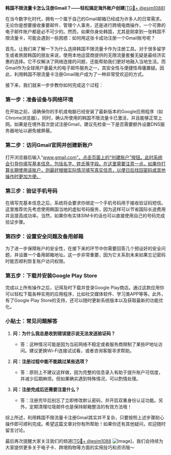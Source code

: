 **韩国不限流量卡怎么注册Gmail？——轻松搞定海外账户创建**[[TG💪+ @esim1088](https://t.me/s/esim1088)]

在当今数字化时代，拥有一个属于自己的Gmail邮箱已经成为许多人的日常需求。无论你是想要接收重要邮件、管理个人事务，还是进行跨境电商操作，一个可靠的电子邮件账户都是必不可少的。然而，如果你身处韩国，尤其是刚拿到一张韩国不限流量卡，可能会遇到一些困惑：如何用这张卡成功注册一个Gmail账号呢？

首先，让我们来了解一下为什么选择韩国不限流量卡作为注册工具。对于很多留学生或者旅居韩国的朋友来说，使用本地运营商提供的无限流量套餐无疑是最经济实惠的选择。它不仅解决了网络连接的问题，还能帮助我们更好地融入当地生活。而Gmail作为全球用户量最大的电子邮件服务之一，其安全性与便捷性毋庸置疑。因此，利用韩国不限流量卡注册Gmail账户成为了一种非常受欢迎的方式。

接下来，我们就来一步步教你如何完成这个过程：

### 第一步：准备设备与网络环境

在开始之前，请确保你的手机或电脑已经安装了最新版本的Google应用程序（如Chrome浏览器）。同时，确认所使用的韩国不限流量卡已激活，并且能够正常上网。如果是在境外首次尝试注册Gmail，建议先检查一下是否需要额外设置DNS服务器地址以避免被屏蔽。

### 第二步：访问Gmail官网并创建新账户

打开浏览器后输入“www.gmail.com”，点击页面上的“创建账户”按钮。此时系统会引导你填写基本信息，包括名字、姓氏等字段。在这里需要注意一点，如果你打算长期使用该账户，则最好根据实际情况填写真实信息，以便日后找回密码或其他操作时更加方便。

### 第三步：验证手机号码

在填写完基本信息之后，系统将会要求你绑定一个手机号码用于接收验证码短信。这里推荐优先考虑使用韩国当地的虚拟号码服务，因为这样可以节省国际长途费用并且提高成功率。当然，如果你有实体SIM卡的话也可以直接使用自己的号码完成验证步骤。

### 第四步：设置安全问题及备用邮箱

为了进一步保障账户的安全性，在接下来的环节中你需要回答几个预设好的安全问题，并设置一个备用邮箱地址。这一步非常重要，因为它关系到未来如果忘记密码时能否顺利恢复账户访问权限。

### 第五步：下载并安装Google Play Store

完成以上所有操作之后，记得及时下载并登录Google Play商店。通过这款应用你可以轻松下载各种实用的应用程序，比如社交媒体软件、学习类APP等等。此外，有了Google Play Store的支持，还可以随时更新系统版本以及获取最新的功能优化。

### 小贴士：常见问题解答

1. **问：为什么我总是收到错误提示说无法发送验证码？**
   - 答：这种情况可能是因为当前网络不稳定或者服务商限制了某些IP地址访问。建议更换Wi-Fi连接试试看，或者咨询客服寻求帮助。

2. **问：注册过程中能不能跳过某些选项？**
   - 答：原则上不建议这样做，因为完整的信息录入有助于提升账户可信度，并减少后期麻烦。但如果确实遇到特殊情况，可以酌情处理。

3. **问：注册完成后还需要注意什么？**
   - 答：注册完毕后别忘了立即修改默认密码，并开启双重身份认证功能。另外，定期清理垃圾邮件也是保持邮箱整洁的有效方法哦！

综上所述，利用韩国不限流量卡注册Gmail其实并不复杂，只要按照上述步骤耐心操作即可顺利完成。希望这篇文章对你有所帮助！如果你还有其他疑问，欢迎随时留言讨论。

最后再次提醒大家关注我们的频道[[TG💪+ @esim1088](https://t.me/s/esim1088) ![Image](https://i.postimg.cc/4NQfJmqS/Snipaste-2025-05-13-00-14-12.png)]，我们会持续为大家提供更多关于电子卡、跨境购物等方面的实用技巧和资讯哦～
